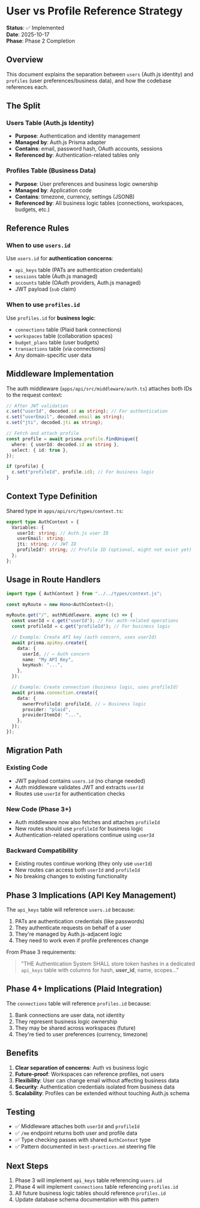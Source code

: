 # User vs Profile Reference Strategy

**Status**: ✅ Implemented  
**Date**: 2025-10-17  
**Phase**: Phase 2 Completion

## Overview

This document explains the separation between `users` (Auth.js identity) and `profiles` (user preferences/business data), and how the codebase references each.

## The Split

### Users Table (Auth.js Identity)

- **Purpose**: Authentication and identity management
- **Managed by**: Auth.js Prisma adapter
- **Contains**: email, password hash, OAuth accounts, sessions
- **Referenced by**: Authentication-related tables only

### Profiles Table (Business Data)

- **Purpose**: User preferences and business logic ownership
- **Managed by**: Application code
- **Contains**: timezone, currency, settings (JSONB)
- **Referenced by**: All business logic tables (connections, workspaces, budgets, etc.)

## Reference Rules

### When to use `users.id`

Use `users.id` for **authentication concerns**:

- `api_keys` table (PATs are authentication credentials)
- `sessions` table (Auth.js managed)
- `accounts` table (OAuth providers, Auth.js managed)
- JWT payload (`sub` claim)

### When to use `profiles.id`

Use `profiles.id` for **business logic**:

- `connections` table (Plaid bank connections)
- `workspaces` table (collaboration spaces)
- `budget_plans` table (user budgets)
- `transactions` table (via connections)
- Any domain-specific user data

## Middleware Implementation

The auth middleware (`apps/api/src/middleware/auth.ts`) attaches both IDs to the request context:

```typescript
// After JWT validation
c.set("userId", decoded.id as string); // For authentication
c.set("userEmail", decoded.email as string);
c.set("jti", decoded.jti as string);

// Fetch and attach profile
const profile = await prisma.profile.findUnique({
  where: { userId: decoded.id as string },
  select: { id: true },
});

if (profile) {
  c.set("profileId", profile.id); // For business logic
}
```

## Context Type Definition

Shared type in `apps/api/src/types/context.ts`:

```typescript
export type AuthContext = {
  Variables: {
    userId: string; // Auth.js user ID
    userEmail: string;
    jti: string; // JWT ID
    profileId?: string; // Profile ID (optional, might not exist yet)
  };
};
```

## Usage in Route Handlers

```typescript
import type { AuthContext } from "../../types/context.js";

const myRoute = new Hono<AuthContext>();

myRoute.get("/", authMiddleware, async (c) => {
  const userId = c.get("userId"); // For auth-related operations
  const profileId = c.get("profileId"); // For business logic

  // Example: Create API key (auth concern, uses userId)
  await prisma.apiKey.create({
    data: {
      userId, // ← Auth concern
      name: "My API Key",
      keyHash: "...",
    },
  });

  // Example: Create connection (business logic, uses profileId)
  await prisma.connection.create({
    data: {
      ownerProfileId: profileId, // ← Business logic
      provider: "plaid",
      providerItemId: "...",
    },
  });
});
```

## Migration Path

### Existing Code

- JWT payload contains `users.id` (no change needed)
- Auth middleware validates JWT and extracts `userId`
- Routes use `userId` for authentication checks

### New Code (Phase 3+)

- Auth middleware now also fetches and attaches `profileId`
- New routes should use `profileId` for business logic
- Authentication-related operations continue using `userId`

### Backward Compatibility

- Existing routes continue working (they only use `userId`)
- New routes can access both `userId` and `profileId`
- No breaking changes to existing functionality

## Phase 3 Implications (API Key Management)

The `api_keys` table will reference `users.id` because:

1. PATs are authentication credentials (like passwords)
2. They authenticate requests on behalf of a user
3. They're managed by Auth.js-adjacent logic
4. They need to work even if profile preferences change

From Phase 3 requirements:

> "THE Authentication System SHALL store token hashes in a dedicated `api_keys` table with columns for hash, **user_id**, name, scopes..."

## Phase 4+ Implications (Plaid Integration)

The `connections` table will reference `profiles.id` because:

1. Bank connections are user data, not identity
2. They represent business logic ownership
3. They may be shared across workspaces (future)
4. They're tied to user preferences (currency, timezone)

## Benefits

1. **Clear separation of concerns**: Auth vs business logic
2. **Future-proof**: Workspaces can reference profiles, not users
3. **Flexibility**: User can change email without affecting business data
4. **Security**: Authentication credentials isolated from business data
5. **Scalability**: Profiles can be extended without touching Auth.js schema

## Testing

- ✅ Middleware attaches both `userId` and `profileId`
- ✅ `/me` endpoint returns both user and profile data
- ✅ Type checking passes with shared `AuthContext` type
- ✅ Pattern documented in `best-practices.md` steering file

## Next Steps

1. Phase 3 will implement `api_keys` table referencing `users.id`
2. Phase 4 will implement `connections` table referencing `profiles.id`
3. All future business logic tables should reference `profiles.id`
4. Update database schema documentation with this pattern
